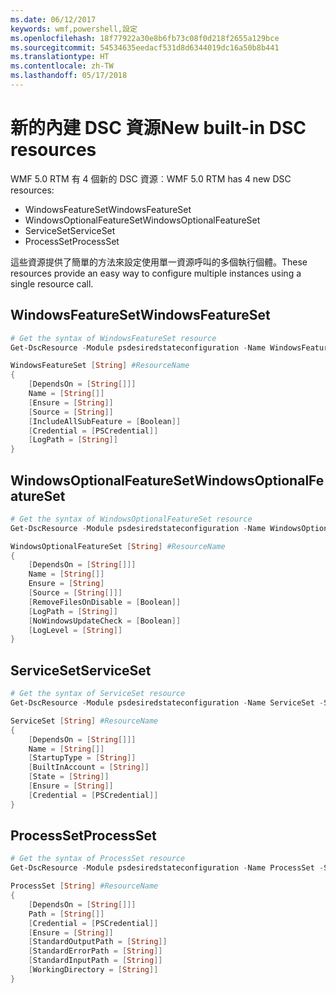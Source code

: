```yaml
---
ms.date: 06/12/2017
keywords: wmf,powershell,設定
ms.openlocfilehash: 18f77922a30e8b6fb73c08f0d218f2655a129bce
ms.sourcegitcommit: 54534635eedacf531d8d6344019dc16a50b8b441
ms.translationtype: HT
ms.contentlocale: zh-TW
ms.lasthandoff: 05/17/2018
---
```

# <a name="new-built-in-dsc-resources"></a><span data-ttu-id="bfd4f-102">新的內建 DSC 資源</span><span class="sxs-lookup"><span data-stu-id="bfd4f-102">New built-in DSC resources</span></span>

<span data-ttu-id="bfd4f-103">WMF 5.0 RTM 有 4 個新的 DSC 資源︰</span><span class="sxs-lookup"><span data-stu-id="bfd4f-103">WMF 5.0 RTM has 4 new DSC resources:</span></span>
* <span data-ttu-id="bfd4f-104">WindowsFeatureSet</span><span class="sxs-lookup"><span data-stu-id="bfd4f-104">WindowsFeatureSet</span></span>
* <span data-ttu-id="bfd4f-105">WindowsOptionalFeatureSet</span><span class="sxs-lookup"><span data-stu-id="bfd4f-105">WindowsOptionalFeatureSet</span></span>
* <span data-ttu-id="bfd4f-106">ServiceSet</span><span class="sxs-lookup"><span data-stu-id="bfd4f-106">ServiceSet</span></span>
* <span data-ttu-id="bfd4f-107">ProcessSet</span><span class="sxs-lookup"><span data-stu-id="bfd4f-107">ProcessSet</span></span>

<span data-ttu-id="bfd4f-108">這些資源提供了簡單的方法來設定使用單一資源呼叫的多個執行個體。</span><span class="sxs-lookup"><span data-stu-id="bfd4f-108">These resources provide an easy way to configure multiple instances using a single resource call.</span></span>

## <a name="windowsfeatureset"></a><span data-ttu-id="bfd4f-109">WindowsFeatureSet</span><span class="sxs-lookup"><span data-stu-id="bfd4f-109">WindowsFeatureSet</span></span>

```powershell
# Get the syntax of WindowsFeatureSet resource
Get-DscResource -Module psdesiredstateconfiguration -Name WindowsFeatureSet -Syntax

WindowsFeatureSet [String] #ResourceName
{
    [DependsOn = [String[]]]
    Name = [String[]]
    [Ensure = [String]]
    [Source = [String]]
    [IncludeAllSubFeature = [Boolean]]
    [Credential = [PSCredential]]
    [LogPath = [String]]
}
```

## <a name="windowsoptionalfeatureset"></a><span data-ttu-id="bfd4f-110">WindowsOptionalFeatureSet</span><span class="sxs-lookup"><span data-stu-id="bfd4f-110">WindowsOptionalFeatureSet</span></span>

```powershell
# Get the syntax of WindowsOptionalFeatureSet resource
Get-DscResource -Module psdesiredstateconfiguration -Name WindowsOptionalFeatureSet -Syntax

WindowsOptionalFeatureSet [String] #ResourceName
{
    [DependsOn = [String[]]]
    Name = [String[]]
    Ensure = [String]
    [Source = [String[]]]
    [RemoveFilesOnDisable = [Boolean]]
    [LogPath = [String]]
    [NoWindowsUpdateCheck = [Boolean]]
    [LogLevel = [String]]
}
```

## <a name="serviceset"></a><span data-ttu-id="bfd4f-111">ServiceSet</span><span class="sxs-lookup"><span data-stu-id="bfd4f-111">ServiceSet</span></span>

```powershell
# Get the syntax of ServiceSet resource
Get-DscResource -Module psdesiredstateconfiguration -Name ServiceSet -Syntax

ServiceSet [String] #ResourceName
{
    [DependsOn = [String[]]]
    Name = [String[]]
    [StartupType = [String]]
    [BuiltInAccount = [String]]
    [State = [String]]
    [Ensure = [String]]
    [Credential = [PSCredential]]
}
```

## <a name="processset"></a><span data-ttu-id="bfd4f-112">ProcessSet</span><span class="sxs-lookup"><span data-stu-id="bfd4f-112">ProcessSet</span></span>

```powershell
# Get the syntax of ProcessSet resource
Get-DscResource -Module psdesiredstateconfiguration -Name ProcessSet -Syntax

ProcessSet [String] #ResourceName
{
    [DependsOn = [String[]]]
    Path = [String[]]
    [Credential = [PSCredential]]
    [Ensure = [String]]
    [StandardOutputPath = [String]]
    [StandardErrorPath = [String]]
    [StandardInputPath = [String]]
    [WorkingDirectory = [String]]
}
```
